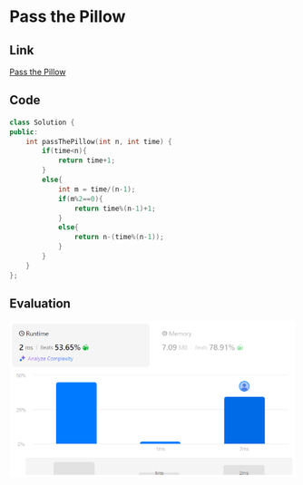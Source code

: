 # Pass the Pillow
## Link
[Pass the Pillow](https://leetcode.com/problems/pass-the-pillow/description/)

## Code
```cpp
class Solution {
public:
    int passThePillow(int n, int time) {
        if(time<n){
            return time+1;
        }
        else{
            int m = time/(n-1);
            if(m%2==0){
                return time%(n-1)+1;
            }
            else{
                return n-(time%(n-1));
            }
        }
    }
};
```

## Evaluation
![Pass the Pillow](./11.png)